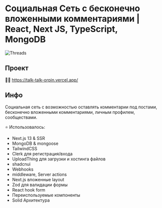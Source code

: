 # Социальная Сеть с бесконечно вложенными комментариями | React, Next JS, TypeScript, MongoDB

![Threads](https://i.ibb.co/ccmZw7P/talktalk.png)

## Проект

👨‍💻 https://talk-talk-orpin.vercel.app/

## Инфо

Социальная сеть с возможностью оставлять комментарии под постами, бесконечно вложенными комментариями, личным профилем, сообществами.

⭐ Использовалось:

- Next.js 13 & SSR
- MongoDB & mongoose
- TailwindCSS
- Clerk для регистрация/входа
- UploadThing для загрузки и хостинга файлов
- shadcnui
- Webhooks
- middleware, Server actions
- Next.js вложенные layout
- Zod для валидации формы
- React hook form
- Переиспользуемые компоненты
- Solid Архитектура
